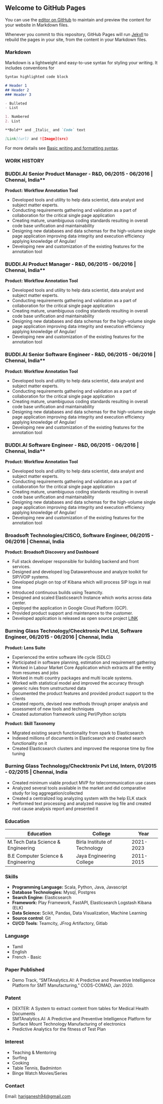 ## Welcome to GitHub Pages

You can use the [editor on GitHub](https://github.com/hari-kris/harinath-cv/edit/gh-pages/index.md) to maintain and preview the content for your website in Markdown files.

Whenever you commit to this repository, GitHub Pages will run [Jekyll](https://jekyllrb.com/) to rebuild the pages in your site, from the content in your Markdown files.

### Markdown

Markdown is a lightweight and easy-to-use syntax for styling your writing. It includes conventions for

```markdown
Syntax highlighted code block

# Header 1
## Header 2
### Header 3

- Bulleted
- List

1. Numbered
2. List

**Bold** and _Italic_ and `Code` text

[Link](url) and ![Image](src)
```

For more details see [Basic writing and formatting syntax](https://docs.github.com/en/github/writing-on-github/getting-started-with-writing-and-formatting-on-github/basic-writing-and-formatting-syntax).

### WORK HISTORY

### **BUDDI.AI** Senior Product Manager - R&D, 06/2015 - 06/2016 | Chennai, India**
**Product: Workflow Annotation Tool**
* Developed tools and utility to help data scientist, data analyst and subject matter experts.
* Conducting requirements gathering and validation as a part of collaboration for the critical single page application
* Creating mature, unambiguous coding standards resulting in overall code base unification and maintainability
* Designing new databases and data schemas for the high-volume single page application improving data integrity and execution efficiency applying knowledge of Angular/
* Developing new and customization of the existing features for the annotation tool

### **BUDDI.AI** Product Manager - R&D, 06/2015 - 06/2016 | Chennai, India**
**Product: Workflow Annotation Tool**
* Developed tools and utility to help data scientist, data analyst and subject matter experts.
* Conducting requirements gathering and validation as a part of collaboration for the critical single page application
* Creating mature, unambiguous coding standards resulting in overall code base unification and maintainability
* Designing new databases and data schemas for the high-volume single page application improving data integrity and execution efficiency applying knowledge of Angular/
* Developing new and customization of the existing features for the annotation tool

### **BUDDI.AI** Senior Software Engineer - R&D, 06/2015 - 06/2016 | Chennai, India**
**Product: Workflow Annotation Tool**
* Developed tools and utility to help data scientist, data analyst and subject matter experts.
* Conducting requirements gathering and validation as a part of collaboration for the critical single page application
* Creating mature, unambiguous coding standards resulting in overall code base unification and maintainability
* Designing new databases and data schemas for the high-volume single page application improving data integrity and execution efficiency applying knowledge of Angular/
* Developing new and customization of the existing features for the annotation tool

### **BUDDI.AI** Software Engineer - R&D, 06/2015 - 06/2016 | Chennai, India**
**Product: Workflow Annotation Tool**
* Developed tools and utility to help data scientist, data analyst and subject matter experts.
* Conducting requirements gathering and validation as a part of collaboration for the critical single page application
* Creating mature, unambiguous coding standards resulting in overall code base unification and maintainability
* Designing new databases and data schemas for the high-volume single page application improving data integrity and execution efficiency applying knowledge of Angular/
* Developing new and customization of the existing features for the annotation tool

### **Broadsoft Technologies/CISCO, Software Engineer**, 06/2015 - 06/2016 | Chennai, India
**Product: Broadsoft Discovery and Dashboard**
* Full stack developer responsible for building backend and front services.
* Designed and developed log Datawarehouse and analyze toolkit for SIP/VOIP systems.
* Developed plugin on top of Kibana which will process SIP logs in real time
* Introduced continuous builds using Teamcity.
* Designed and scaled Elasticsearch Instance which works across data center.
* Deployed the application in Google Cloud Platform (GCP).
* Provided product support and maintenance to the customer.
* Developed application is released as open source project [LINK](https://github.com/BroadSoft-Xtended/BroadWorks-Dashboards-and-Discovery)

### **Burning Glass Technology/Checktronix Pvt Ltd, Software Engineer**, 06/2015 - 06/2016 | Chennai, India
**Product: Lens Suite**
* Experienced the entire software life cycle (SDLC)
* Participated in software planning, estimation and requirement gathering
* Worked in Labour Market Core Application which extracts all the entity from resumes and jobs
* Worked in multi country packages and multi locale systems.
* Worked with statistical model and improved the accuracy through generic rules from unstructured data
* Documented the product features and provided product support to the clients
* Created reports, devised new methods through proper analysis and assessment of new tools and techniques
* Created automation framework using Perl/Python scripts

**Product: Skill Taxonomy**
* Migrated existing search functionality from spark to Elasticsearch
* Indexed millions of documents in Elasticsearch and created search functionality on it
* Created Elasticsearch clusters and improved the response time by fine tuning

### **Burning Glass Technology/Checktronix Pvt Ltd, Intern**, 01/2015 - 02/2015 | Chennai, India
* Created minimum viable product MVP for telecommunication use cases
* Analyzed several tools available in the market and did comparative study for log aggregation/collected
* Created a centralized log analyzing system with the help ELK stack
* Performed text processing and analyzed massive log file and created root cause analysis report and presented it



### Education

| Education  | College | Year |
| ------------- | ------------- | ------------- |
| M.Tech Data Science & Engineering  | Birla Institute of Technology  |  2021-2023  |
| B.E Computer Science & Engineering | Jaya Engineering College  | 2011-2015  |

### Skills

* **Programming Language:** Scala, Python, Java, Javascript
* **Database Technologies:** Mysql, Postgres
* **Search Engine:** Elasticsearch
* **Framework:** Play Framework, FastAPI, Elasticsearch Logstash Kibana (ELK)
* **Data Science:** Scikit, Pandas, Data Visualization, Machine Learning
* **Source control**: Git
* **CI/CD Tools**: Teamcity, JFrog Artifactory, Gitlab

### Language

* Tamil
* English
* French - Basic

### Paper Published
* Demo Track, “SMTAnalytics.AI: A Predictive and Preventive Intelligence Platform for SMT Manufacturing,” CODS-COMAD, Jan 2020.

### Patent

* DEXTER: A System to extract content from tables for Medical Health Documents 
* SMTAnalytics.AI: A Predictive and Preventive Intelligence Platform for Surface Mount Technology Manufacturing of electronics 
* Predictive Analytics for the fitness of Test Plan

### Interest
*  Teaching & Mentoring
*  Surfing
*  Cooking
*  Table Tennis, Badminton
*  Binge Watch Movies/Series 

### Contact

Email: hariganesh94@gmail.com
